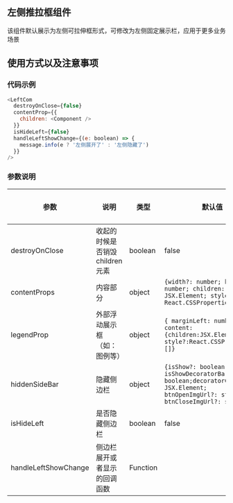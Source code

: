 ## 左侧推拉框组件

该组件默认展示为左侧可拉伸框形式，可修改为左侧固定展示栏，应用于更多业务场景

## 使用方式以及注意事项

### 代码示例

```javascript
<LeftCom
  destroyOnClose={false}
  contentProp={{
    children: <Component />
  }}
  isHideLeft={false}
  handleLeftShowChange={(e: boolean) => {
    message.info(e ? '左侧展开了' : '左侧隐藏了')
  }}
/>
```

### 参数说明

| 参数                 | 说明                           | 类型     | 默认值                                                                                                                               | 必填项 |
| -------------------- | ------------------------------ | -------- | ------------------------------------------------------------------------------------------------------------------------------------ | ------ |
| destroyOnClose       | 收起的时候是否销毁children元素 | boolean  | false                                                                                                                                |        |
| contentProps         | 内容部分                       | object   | `{width?: number; height?: number; children: JSX.Element; style?: React.CSSProperties; }`                                            | √      |
| legendProp           | 外部浮动展示框（如：图例等）   | object   | `{ marginLeft: number; content:{children:JSX.Element; style?:React.CSSProperties}[]}`                                                |        |
| hiddenSideBar        | 隐藏侧边栏                     | object   | `{isShow?: boolean; isShowDecoratorBar?: boolean;decoratorChildren?: JSX.Element; btnOpenImgUrl?: string; btnCloseImgUrl?: string }` |        |
| isHideLeft           | 是否隐藏侧边栏                 | boolean  | false                                                                                                                                |        |
| handleLeftShowChange | 侧边栏展开或者显示的回调函数   | Function |                                                                                                                                      |        |
